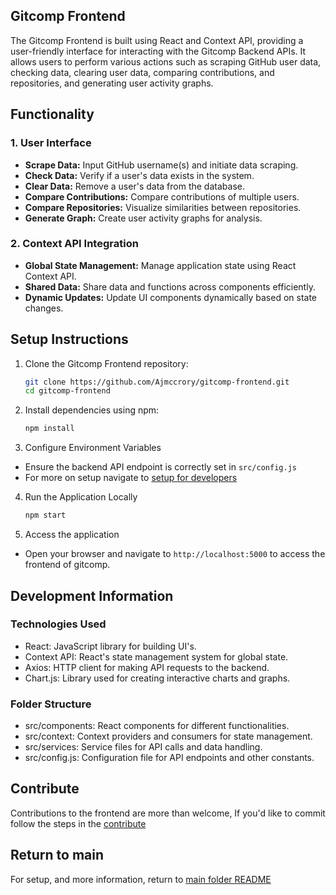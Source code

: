 ## Gitcomp Frontend

The Gitcomp Frontend is built using React and Context API, providing a user-friendly interface for interacting with the Gitcomp Backend APIs. It allows users to perform various actions such as scraping GitHub user data, checking data, clearing user data, comparing contributions, and repositories, and generating user activity graphs.

## Functionality

### 1. User Interface
- **Scrape Data:** Input GitHub username(s) and initiate data scraping.
- **Check Data:** Verify if a user's data exists in the system.
- **Clear Data:** Remove a user's data from the database.
- **Compare Contributions:** Compare contributions of multiple users.
- **Compare Repositories:** Visualize similarities between repositories.
- **Generate Graph:** Create user activity graphs for analysis.

### 2. Context API Integration
- **Global State Management:** Manage application state using React Context API.
- **Shared Data:** Share data and functions across components efficiently.
- **Dynamic Updates:** Update UI components dynamically based on state changes.

## Setup Instructions

1. Clone the Gitcomp Frontend repository:
   ```bash
   git clone https://github.com/Ajmccrory/gitcomp-frontend.git
   cd gitcomp-frontend
   ```
2. Install dependencies using npm:
    ```bash
    npm install
    ```
3. Configure Environment Variables
* Ensure the backend API endpoint is correctly set in `src/config.js`
* For more on setup navigate to [setup for developers](../README.md#setup-instructions-for-developers-setup-instructions)
4. Run the Application Locally
    ```bash
    npm start
    ```
5. Access the application
* Open your browser and navigate to `http://localhost:5000` to access the frontend of gitcomp.

## Development Information
### Technologies Used
* React: JavaScript library for building UI's.
* Context API: React's state management system for global state.
* Axios: HTTP client for making API requests to the backend.
* Chart.js: Library used for creating interactive charts and graphs.

### Folder Structure
* src/components: React components for different functionalities.
* src/context: Context providers and consumers for state management.
* src/services: Service files for API calls and data handling.
* src/config.js: Configuration file for API endpoints and other constants.

## Contribute
Contributions to the frontend are more than welcome, If you'd like to commit follow the steps in the [contribute](../README.md#contribute-contribute)

## Return to main

For setup, and more information, return to [main folder README](../README.md)
